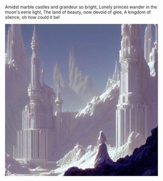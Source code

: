Amidst marble castles and grandeur so bright,
Lonely princes wander in the moon's eerie light,
The land of beauty, now devoid of glee,
A kingdom of silence, oh how could it be!

![20230616060511.png](resources/20230616060511.png)

